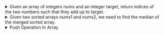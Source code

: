 <details>
<summary>Given an array of integers nums and an integer target, return indices of the two numbers such that they add up to target.</summary>
 
 ## Approach 

**Hash Map:** The program uses a hash map to store the values from the input array nums as keys and their corresponding indices as values. This allows for efficient lookup of the complement value during the iteration.

## The time complexity of the operations:
The time complexity of this program is O(n), where n is the length of the nums array. The for loop iterates through each element of nums exactly once. The hash map operations, such as containsKey and put, have an average time complexity of O(1).
## Space complexity:
The space complexity of this program is `O(n)`, where n is the length of the nums array. In the worst case, all elements of nums are stored in the hash map.
## What are the corner cases of the problem?

**Empty Array:** The program handles the case when the nums array is empty. In this case, an empty array is returned.

**No Solution:** If there is no pair of numbers in nums that add up to the target, the program returns an empty array.
## Source Code Optimal

```
import java.util.HashMap;
import java.util.Map;

class Solution {
    public int[] twoSum(int[] nums, int target) {
        Map<Integer, Integer> map = new HashMap<>();
        
        for (int i = 0; i < nums.length; i++) {
            int complement = target - nums[i];
            
            if (map.containsKey(complement)) {
                return new int[]{map.get(complement), i};
            }
            
            map.put(nums[i], i);
        }
        
        return new int[]{};
    }
}
```
## Source Code Brute force

```
class Solution {
    public int[] twoSum(int[] nums, int target) {
    // loop through each pair of integers in the array
    for (int i = 0; i < nums.length; i++) {
        for (int j = i + 1; j < nums.length; j++) {
            // check if the sum of the pair equals the target
            if (nums[i] + nums[j] == target) {
                // if yes, return the indices of the pair
                return new int[] {i, j};
            }
        }
    }
    // if no such pair found, return null
    return null;
}
}
```

 </details>
<details>
<summary>Given two sorted arrays nums1 and nums2, we need to find the median of the merged sorted array.</summary>


### Approach:
1. Merge the two arrays into a single sorted array.
2. Find the median of the merged array.

### Corner Cases:
- If one of the arrays is empty, the median will be in the other array.
- If the combined length of both arrays is odd, the median will be the middle element.
- If the combined length of both arrays is even, the median will be the average of the two middle elements.

 ### Time and space complexity
**Time Complexity: O(m + n)** - Linear time complexity as we iterate through both arrays once.
**Space Complexity: O(m + n)** - The merged array requires space to store all the elements.
  
```java
class Solution {
    public double findMedianSortedArrays(int[] nums1, int[] nums2) {
        int m = nums1.length;
        int n = nums2.length;
        int[] merged = new int[m + n];
        
        int i = 0, j = 0, k = 0;
        while (i < m && j < n) {
            if (nums1[i] <= nums2[j]) {
                merged[k++] = nums1[i++];
            } else {
                merged[k++] = nums2[j++];
            }
        }
        
        while (i < m) {
            merged[k++] = nums1[i++];
        }
        
        while (j < n) {
            merged[k++] = nums2[j++];
        }
        
        int medianIndex = (m + n) / 2;
        if ((m + n) % 2 == 0) {
            return (merged[medianIndex - 1] + merged[medianIndex]) / 2.0;
        } else {
            return merged[medianIndex];
        }
    }
}
```

### Dry Run:
dry run the code using the given example: `nums1 = [1,2]`, `nums2 = [3,4]`.

1. Initialize `m` as 2 (length of `nums1`) and `n` as 2 (length of `nums2`).
2. Create a new array `merged` of size `m + n`, i.e., `merged` will have a size of 4.
3. Initialize three pointers: `i` for `nums1`, `j` for `nums2`, and `k` for `merged` (all starting from index 0).
4. Start the while loop. Since both `i` and `j` are less than their respective array lengths, the loop continues.
5. Compare the first elements of `nums1` and `nums2`. As 1 is less than 3, we assign `merged[0]` as 1 and increment `i` and `k` by 1.
6. The loop continues. Now compare the second elements of `nums1` and `nums2`. As 2 is less than 3, we assign `merged[1]` as 2 and increment `i` and `k` by 1.
7. Now, `nums1` has no more elements, but `nums2` still has elements. Copy the remaining elements of `nums2` to `merged`.
8. The loop ends. Both `i` and `j` are greater than or equal to their respective array lengths.
9. Calculate the median index as `(m + n) / 2`, which is 2 in this case.
10. Since the combined length of both arrays is even, return the average of `merged[1]` and `merged[2]`, i.e., (2 + 3) / 2.0 = 2.

  

</details>

  <details>
<summary>Push Operation In Array</summary>
    

The `PushOperationInArray` class demonstrates adding elements to an array using the `push` operation. It provides the following functionality:

- `push(Object item)`: Adds an item to the array.
- `get(int index)`: Retrieves the element at the specified index from the array.

### Usage

```java
PushOperationInArray pushData = new PushOperationInArray();
pushData.push("Aheer");
pushData.push(25);


The `PushOperationInArray` class demonstrates adding elements to an array using the `push` operation. It provides the following functionality:

- `push(Object item)`: Adds an item to the array.
- `get(int index)`: Retrieves the element at the specified index from the array.

PushOperationInArray pushData = new PushOperationInArray();
pushData.push("Aheer");
pushData.push(25);
```

The above code creates an instance of `PushOperationInArray`, adds the items "Aheer" and 25 to the array using the `push` method, and then prints the array elements.

### Class Details

#### Instance Variables

- `length`: An integer variable that represents the length of the array.
- `data`: An array of type `Object` to store the elements.

#### Methods

- `PushOperationInArray()`: Constructor that initializes the array with a length of 0.
- `push(Object item)`: Adds an item to the array.
- `get(int index)`: Retrieves the element at the specified index from the array.

### Technical Terminology

- Class: A blueprint for creating objects that defines the attributes and behaviors of an object.
- Instance variables: Variables defined within a class that hold the state or data of an object.
- Constructor: A special method used to initialize the state of an object when it is created.
- Array: A data structure that holds a fixed-size sequence of elements of the same type.
- `length`: An instance variable that keeps track of the length of the array.
- `data`: An instance variable that represents the array to store the elements.
- `Object`: The base class for all types in Java.
- `get`: A method that retrieves the element at a specified index from the array.
- `push`: A method that adds an item to the array.
- `Arrays.copyOf`: A method that creates a new array with a specified length and copies the elements from the original array.
- `main`: The entry point of the Java program.

    
</details>

